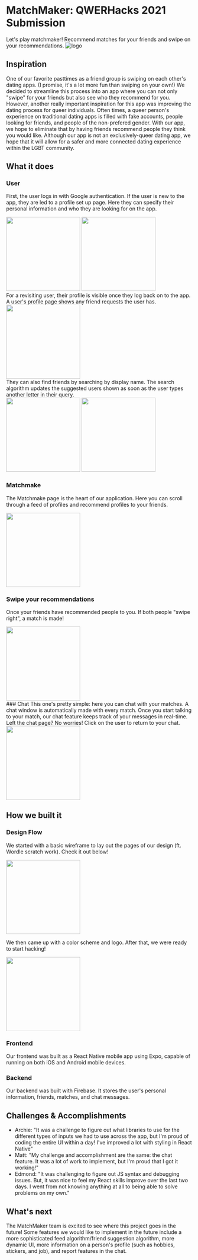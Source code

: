 # MatchMaker: QWERHacks 2021 Submission
Let's play matchmaker! Recommend matches for your friends and swipe on your recommendations.
![logo](https://cdn.discordapp.com/attachments/934346810644897853/934808684951916624/iPhone_11_Pro.png)
## Inspiration
One of our favorite pasttimes as a friend group is swiping on each other's dating apps. (I promise, it's a lot more fun than swiping on your own!) We decided to streamline this process into an app where you can not only "swipe" for your friends but also see who they recommend for you. However, another really important inspiration for this app was improving the dating process for queer individuals. Often times, a queer person's experience on traditional dating apps is filled with fake accounts, people looking for friends, and people of the non-prefered gender. With our app, we hope to eliminate that by having friends recommend people they think you would like. Although our app is not an exclusively-queer dating app, we hope that it will allow for a safer and more connected dating experience within the LGBT community.

## What it does

### User
First, the user logs in with Google authentication. If the user is new to the app, they are led to a profile set up page. Here they can specify their personal information and who they are looking for on the app.
<div>
<img src="https://cdn.discordapp.com/attachments/934346810644897853/934836635940585472/IMG_3951.PNG" width="200"/>
<img src="https://cdn.discordapp.com/attachments/934346810644897853/934837985973764218/0D84B420-B96C-4F9A-9BE1-ED474A0DE839.png" width="200"/>
</div>
For a revisiting user, their profile is visible once they log back on to the app. A user's profile page shows any friend requests the user has. 
<div>
<img src="https://cdn.discordapp.com/attachments/934346810644897853/934836636167053312/IMG_3952.PNG" width="200"/>
</div>
  They can also find friends by searching by display name. The search algorithm updates the suggested users shown as soon as the user types another letter in their query.
<div>
<img src="https://cdn.discordapp.com/attachments/934346810644897853/934836635709882458/IMG_3954.PNG" width="200"/>
<img src="https://cdn.discordapp.com/attachments/934346810644897853/934836635772784690/IMG_3953.PNG" width="200"/>
</div>

### Matchmake
The Matchmake page is the heart of our application. Here you can scroll through a feed of profiles and recommend profiles to your friends.
<div>
<img src="https://cdn.discordapp.com/attachments/934346810644897853/934836638595563540/IMG_3957.PNG" width="200"/>
</div>

### Swipe your recommendations
Once your friends have recommended people to you. If both people "swipe right", a match is made!
<div>
<img src="https://cdn.discordapp.com/attachments/934346810644897853/934836636871720981/IMG_3955.PNG" width="200"/>
</div>
### Chat
This one's pretty simple: here you can chat with your matches. A chat window is automatically made with every match. Once you start talking to your match, our chat feature keeps track of your messages in real-time. Left the chat page? No worries! Click on the user to return to your chat.
<div>
<img src="https://cdn.discordapp.com/attachments/934346810644897853/934836635642789978/IMG_0132.JPEG" width="200"/>
</div>

## How we built it

### Design Flow
We started with a basic wireframe to lay out the pages of our design (ft. Wordle scratch work). Check it out below!
<div>
<img src="https://cdn.discordapp.com/attachments/934346810644897853/934811105484767292/unknown.png" width="200"/>
</div>

We then came up with a color scheme and logo. After that, we were ready to start hacking!
<div>
<img src="https://cdn.discordapp.com/attachments/934346810644897853/934812095273390100/logo.png" width="200"/>
  </div>

### Frontend
Our frontend was built as a React Native mobile app using Expo, capable of running on both iOS and Android mobile devices. 

### Backend
Our backend was built with Firebase. It stores the user's personal information, friends, matches, and chat messages.

## Challenges & Accomplishments
* Archie: "It was a challenge to figure out what libraries to use for the different types of inputs we had to use across the app, but I'm proud of coding the entire UI within a day! I've improved a lot with styling in React Native"
* Matt: "My challenge and accomplishment are the same: the chat feature. It was a lot of work to implement, but I'm proud that I got it working!"
* Edmond: "It was challenging to figure out JS syntax and debugging issues. But, it was nice to feel my React skills improve over the last two days. I went from not knowing anything at all to being able to solve problems on my own."

## What's next
The MatchMaker team is excited to see where this project goes in the future! Some features we would like to implement in the future include a more sophisticated feed algorithm/friend suggestion algorithm, more dynamic UI, more information on a person's profile (such as hobbies, stickers, and job), and report features in the chat.
